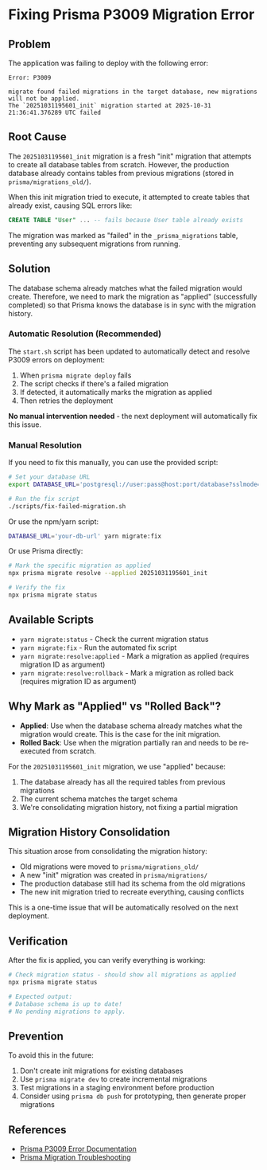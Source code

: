 # Fixing Prisma P3009 Migration Error

## Problem

The application was failing to deploy with the following error:

```
Error: P3009

migrate found failed migrations in the target database, new migrations will not be applied.
The `20251031195601_init` migration started at 2025-10-31 21:36:41.376289 UTC failed
```

## Root Cause

The `20251031195601_init` migration is a fresh "init" migration that attempts to create all database tables from scratch. However, the production database already contains tables from previous migrations (stored in `prisma/migrations_old/`).

When this init migration tried to execute, it attempted to create tables that already exist, causing SQL errors like:

```sql
CREATE TABLE "User" ... -- fails because User table already exists
```

The migration was marked as "failed" in the `_prisma_migrations` table, preventing any subsequent migrations from running.

## Solution

The database schema already matches what the failed migration would create. Therefore, we need to mark the migration as "applied" (successfully completed) so that Prisma knows the database is in sync with the migration history.

### Automatic Resolution (Recommended)

The `start.sh` script has been updated to automatically detect and resolve P3009 errors on deployment:

1. When `prisma migrate deploy` fails
2. The script checks if there's a failed migration
3. If detected, it automatically marks the migration as applied
4. Then retries the deployment

**No manual intervention needed** - the next deployment will automatically fix this issue.

### Manual Resolution

If you need to fix this manually, you can use the provided script:

```bash
# Set your database URL
export DATABASE_URL='postgresql://user:pass@host:port/database?sslmode=require'

# Run the fix script
./scripts/fix-failed-migration.sh
```

Or use the npm/yarn script:

```bash
DATABASE_URL='your-db-url' yarn migrate:fix
```

Or use Prisma directly:

```bash
# Mark the specific migration as applied
npx prisma migrate resolve --applied 20251031195601_init

# Verify the fix
npx prisma migrate status
```

## Available Scripts

- `yarn migrate:status` - Check the current migration status
- `yarn migrate:fix` - Run the automated fix script
- `yarn migrate:resolve:applied` - Mark a migration as applied (requires migration ID as argument)
- `yarn migrate:resolve:rollback` - Mark a migration as rolled back (requires migration ID as argument)

## Why Mark as "Applied" vs "Rolled Back"?

- **Applied**: Use when the database schema already matches what the migration would create. This is the case for the init migration.
- **Rolled Back**: Use when the migration partially ran and needs to be re-executed from scratch.

For the `20251031195601_init` migration, we use "applied" because:
1. The database already has all the required tables from previous migrations
2. The current schema matches the target schema
3. We're consolidating migration history, not fixing a partial migration

## Migration History Consolidation

This situation arose from consolidating the migration history:
- Old migrations were moved to `prisma/migrations_old/`
- A new "init" migration was created in `prisma/migrations/`
- The production database still had its schema from the old migrations
- The new init migration tried to recreate everything, causing conflicts

This is a one-time issue that will be automatically resolved on the next deployment.

## Verification

After the fix is applied, you can verify everything is working:

```bash
# Check migration status - should show all migrations as applied
npx prisma migrate status

# Expected output:
# Database schema is up to date!
# No pending migrations to apply.
```

## Prevention

To avoid this in the future:
1. Don't create init migrations for existing databases
2. Use `prisma migrate dev` to create incremental migrations
3. Test migrations in a staging environment before production
4. Consider using `prisma db push` for prototyping, then generate proper migrations

## References

- [Prisma P3009 Error Documentation](https://pris.ly/d/migrate-resolve)
- [Prisma Migration Troubleshooting](https://www.prisma.io/docs/guides/migrate/production-troubleshooting)
